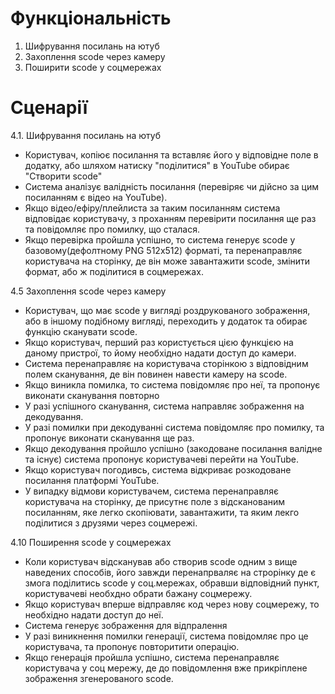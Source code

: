 # Функціональність 

 1. Шифрування посилань на ютуб
 5. Захоплення scode через камеру
 10. Поширити scode у соцмережах


# Сценарії 

  4.1. Шифрування посилань на ютуб

  - Користувач, копіює посилання та вставляє його у відповідне поле в додатку, або шляхом натиску "поділитися" в YouTube обирає "Створити scode"
  - Система аналізує валідність посилання (перевіряє чи дійсно за цим посиланням є відео на YouTube). 
  - Якщо відео/ефіру/плейлиста за таким посиланням система відповідає користувачу, з проханням перевірити посилання ще раз та повідомляє про помилку, що сталася. 
  - Якщо перевірка пройшла успішно, то система генерує scode у базовому(дефолтному PNG 512x512) форматі, та перенаправляє користувача на сторінку, де він може завантажити scode, змінити формат, або ж поділитися в соцмережах.

  4.5  Захоплення scode через камеру 

  - Користувач, що має scode у вигляді роздрукованого зображення, або в іншому подібному вигляді, переходить у додаток та обирає функцію сканувати scode.
  - Якщо користувач, перший раз користується цією функцією на даному пристрої, то йому необхідно надати доступ до камери.
  - Система перенаправляє на користувача сторінкою з відповідним полем сканування, де він повинен навести камеру на scode.
  - Якщо виникла помилка, то система повідомляє про неї, та пропонує виконати сканування повторно
  - У разі успішного сканування, система направляє зображення на декодування.
  - У разі помилки при декодуванні система повідомляє про помилку, та пропонує виконати сканування ще раз.
  - Якщо декодування пройшло успішно (закодоване посилання валідне та існує) система пропонує користувачеві перейти на YouTube.
  - Якщо користувач погодивсь, система відкриває розкодоване посилання платформі YouTube.
  - У випадку відмови користувачем, система перенаправляє користувача на сторінку, де присутнє поле з відсканованим посиланням, яке легко скопіювати, завантажити, та яким лекго поділитися з друзями через соцмережі.

  4.10 Поширення scode у соцмережах 

  - Коли користувач відсканував або створив scode одним з вище наведених способів, його завжди перенапрваляє на строрінку де є змога поділитись scode у соц.мережах, обравши відповідний пункт, користувачеві необхдно обрати бажану соцмережу.
  - Якщо користувач вперше відправляє код через нову соцмережу, то необхідно надати доступ до неї.
  - Система генерує зображення для відпралення
  - У разі виникнення помилки генерації, система повідомляє про це користувача, та пропонує повторитити операцію.
  - Якщо генерація пройшла успішно, система перенаправляє користувача у соц мережу, де до повідомлення вже прикріплене зображення згенерованого scode.
  